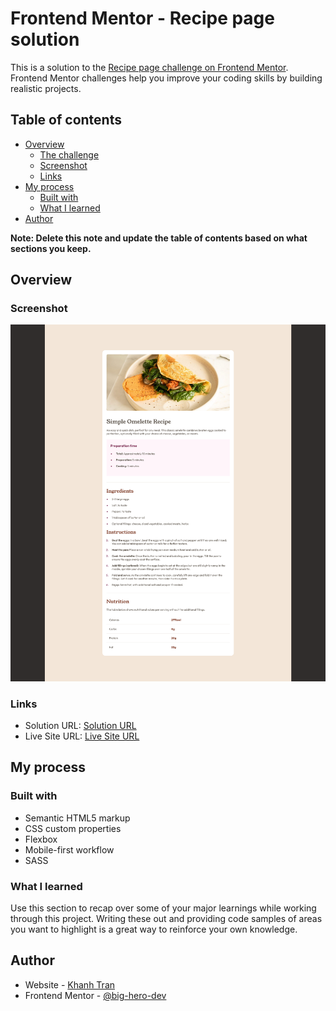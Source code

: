 # Frontend Mentor - Recipe page solution

This is a solution to the [Recipe page challenge on Frontend Mentor](https://www.frontendmentor.io/challenges/recipe-page-KiTsR8QQKm). Frontend Mentor challenges help you improve your coding skills by building realistic projects.

## Table of contents

- [Overview](#overview)
  - [The challenge](#the-challenge)
  - [Screenshot](#screenshot)
  - [Links](#links)
- [My process](#my-process)
  - [Built with](#built-with)
  - [What I learned](#what-i-learned)
- [Author](#author)

**Note: Delete this note and update the table of contents based on what sections you keep.**

## Overview

### Screenshot

![Screenshot](./screenshot.png)


### Links

- Solution URL: [Solution URL](https://github.com/big-hero-dev/fm-challenges/tree/main/recipe-page)
- Live Site URL: [Live Site URL](https://big-hero-dev.github.io/fm-challenges/recipe-page/)

## My process

### Built with

- Semantic HTML5 markup
- CSS custom properties
- Flexbox
- Mobile-first workflow
- SASS

### What I learned

Use this section to recap over some of your major learnings while working through this project. Writing these out and providing code samples of areas you want to highlight is a great way to reinforce your own knowledge.

## Author

- Website - [Khanh Tran](https://github.com/big-hero-dev)
- Frontend Mentor - [@big-hero-dev](https://www.frontendmentor.io/profile/big-hero-dev)

